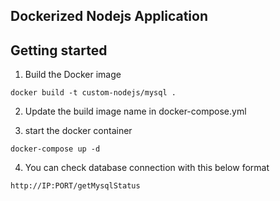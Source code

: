 ## Dockerized Nodejs Application



## Getting started

1. Build the Docker image

```
docker build -t custom-nodejs/mysql .

```

2. Update the build image name in docker-compose.yml

3. start the docker container 

```
docker-compose up -d

```

4. You can check database connection with this below format

```
http://IP:PORT/getMysqlStatus

```


